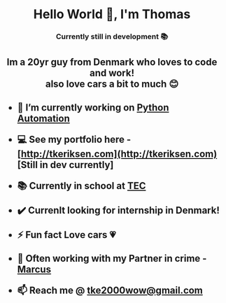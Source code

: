 <h1 align="center">Hello World 👋, I'm Thomas</h1>
<h3 align="center">Currently still in development 📚</h3>

<h2 align="center"> Im a 20yr guy from Denmark who loves to code and work!<br/> also love cars a bit to much 😊 <h2/>

- 🔭 I’m currently working on [Python Automation](https://github.com/puff1g/PythonProjects)

- 💻 See my portfolio here - [http://tkeriksen.com](http://tkeriksen.com) [Still in dev currently]

- 📚 Currently in school at [TEC](https://www.tec.dk)

- ✔️ Currenlt looking for internship in Denmark!

- ⚡ Fun fact **Love cars 💗**

- 🤝 Often working with my Partner in crime - [Marcus](https://github.com/marcusmaczewski)

- 📫 Reach me @ **tke2000wow@gmail.com**

